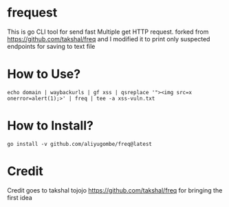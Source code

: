 # frequest
This is go CLI tool for send fast Multiple  get HTTP request.
forked from https://github.com/takshal/freq and I modified it to print only suspected endpoints for saving to text file

# How to Use?
`echo domain | waybackurls | gf xss | qsreplace '"><img src=x onerror=alert(1);>' | freq | tee -a xss-vuln.txt`

# How to Install?
```
go install -v github.com/aliyugombe/freq@latest
```

# Credit
Credit goes to takshal tojojo https://github.com/takshal/freq for bringing the first idea
